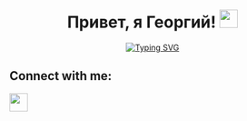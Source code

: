 <h1 align="center">Привет, я Георгий! 
<img src="https://github.com/blackcater/blackcater/raw/main/images/Hi.gif" height="32"/></h1>
<p align="center"><a href="https://git.io/typing-svg"><img src="https://readme-typing-svg.herokuapp.com?font=Bruno+Ace&size=27&duration=4500&pause=2500&color=3A0EF7&background=FFFFFF00&center=true&vCenter=true&random=false&width=435&lines=QA+Engineer+in+progress" alt="Typing SVG" /></a></p>

<h2>Connect with me:</h2>
<p><img height="32" width="32" src="https://cdn.simpleicons.org/gmail/red" /[georgii.bubnov.spb@gmail.com]></p>

<!--
**GeorgiiBubnov/GeorgiiBubnov** is a ✨ _special_ ✨ repository because its `README.md` (this file) appears on your GitHub profile.

Here are some ideas to get you started:

- 🔭 I’m currently working on ...
- 🌱 I’m currently learning ...
- 👯 I’m looking to collaborate on ...
- 🤔 I’m looking for help with ...
- 💬 Ask me about ...
- 📫 How to reach me: ...
- 😄 Pronouns: ...
- ⚡ Fun fact: ...
-->
